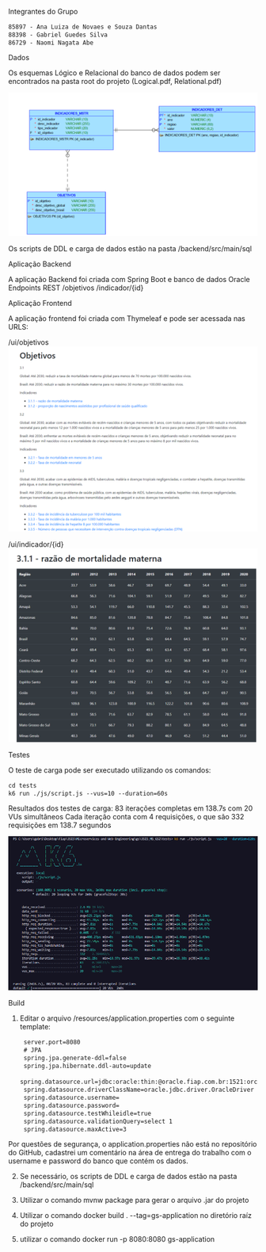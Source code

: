 Integrantes do Grupo

    85897 - Ana Luiza de Novaes e Souza Dantas
    88398 - Gabriel Guedes Silva
    86729 - Naomi Nagata Abe

Dados

Os esquemas Lógico e Relacional do banco de dados podem ser encontrados na pasta
root do projeto (Logical.pdf, Relational.pdf)

![Esquema Lógico do banco de dados](images/image-1.png)

Os scripts de DDL e carga de dados estão na pasta /backend/src/main/sql

Aplicação Backend

A aplicação Backend foi criada com Spring Boot e banco de dados Oracle
Endpoints REST
    /objetivos
    /indicador/{id}

Aplicação Frontend

A aplicação frontend foi criada com Thymeleaf e pode ser acessada nas URLS:

/ui/objetivos
![Página de objetivos](images/objetivos.png)

/ui/indicador/{id}
![Página de indicadores](images/indicador.png)

Testes

O teste de carga pode ser executado utilizando os comandos:

    cd tests
    k6 run ./js/script.js --vus=10 --duration=60s

Resultados dos testes de carga:
83 iterações completas em 138.7s com 20 VUs simultâneos
Cada iteração conta com 4 requisições, o que são 332 requisições em 138.7 segundos

![Resultados dos testes de carga](images/image.png)

Build

1. Editar o arquivo /resources/application.properties com o seguinte template:

        server.port=8080
        # JPA
        spring.jpa.generate-ddl=false
        spring.jpa.hibernate.ddl-auto=update
        spring.datasource.url=jdbc:oracle:thin:@oracle.fiap.com.br:1521:orcl
        spring.datasource.driverClassName=oracle.jdbc.driver.OracleDriver
        spring.datasource.username=
        spring.datasource.password=
        spring.datasource.testWhileidle=true
        spring.datasource.validationQuery=select 1
        spring.datasource.maxActive=3

Por questões de segurança, o application.properties não está no repositório do GitHub, cadastrei um comentário na área de entrega do trabalho com o username e password do banco que contém os dados.

2. Se necessário, os scripts de DDL e carga de dados estão na pasta /backend/src/main/sql

3. Utilizar o comando mvnw package para gerar o arquivo .jar do projeto

4. Utilizar o comando docker build . --tag=gs-application no diretório raíz do projeto 

5. utilizar o comando docker run -p 8080:8080 gs-application



